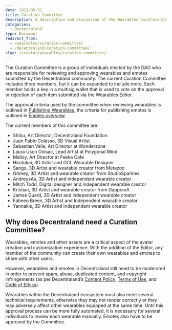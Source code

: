 ```yaml
---
date: 2021-05-31
title: Curation Committee
description: A description and discussion of the Wearables Curation Committee
categories:
  - Decentraland
type: Document
redirect_from:
  - /wearables/curation-committee/
  - /decentraland/curation-committee/
slug: /creator/wearables/curation-committee/
---
```


The Curation Committee is a group of individuals elected by the DAO who are responsible for reviewing and approving wearables and emotes submitted by the Decentraland community. The current Curation Committee includes three members, but it can be expanded to include more. Each member holds a key in a multisig wallet that is used to vote on the approval or rejection of each item submitted via the Wearables Editor.

The approval criteria used by the committee when reviewing wearables is outlined in [Publishing Wearables](/creator/wearables/publishing-wearables), the criteria for publishing emotes is outlined in [Emotes overview](/creator/emotes/emotes/)

The current members of this committee are:

- Shibu, Art Director, Decentraland Foundation
- Juan Pablo Colasso, 3D Visual Artist
- Sebastian Valla, Art Director at Wonderzone
- Laura Uson Dolsac, Lead Artist at Polygonal Mind
- Malloy, Art Director at Feeka Cafe
- Hirotokai, 3D Artist and DCL Wearable Designer
- Sango, 3D Artist and wearable creator from Metazoo
- Grimey, 3D Artist and wearable creator from StudioSparkles
- AndreusAs, 3D Artist and independent wearable creator
- Mitch Todd, Digital designer and independent wearable creator
- Kristian, 3D Artist and wearable creator from Dappcraft
- James Guard, 3D Artist and independent wearable creator
- Fabeeo Breen, 3D Artist and Independent wearable creator
- Yannakis, 3D Artist and Independent wearable creator


## Why does Decentraland need a Curation Committee?

Wearables, emotes and other assets are a critical aspect of the avatar creation and customization experience. With the addition of the Editor, any member of the community can create their own wearables and emotes to share with other users.

However, wearables and emotes in Decentraland still need to be moderated in order to prevent spam, abuse, duplicated content, and copyright infringements (as per Decentraland’s [Content Policy](https://decentraland.org/content), [Terms of Use](https://decentraland.org/terms), and [Code of Ethics](https://decentraland.org/ethics)).

Wearables within the Decentraland ecosystem must also meet several technical requirements, otherwise they may not render correctly or they may adversely affect other wearables equipped at the same time. Until this approval process can be more fully automated, it is necessary for several individuals to review each wearable manually. Emotes also have to be approved by the Committee.
